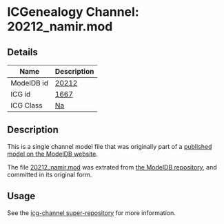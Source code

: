 # ICGenealogy Channel: 20212\_namir.mod

## Details

Name | Description
---- | -----------
ModelDB id | [20212](http://senselab.med.yale.edu/ModelDB/ShowModel.cshtml?model=20212)
ICG id | [1667](http://icg.neurotheory.ox.ac.uk/channels/2/1667)
ICG Class | [Na](http://icg.neurotheory.ox.ac.uk/channels/2)

## Description

This is a single channel model file that was originally part of a [published model on the ModelDB website](http://senselab.med.yale.edu/mModelDB/ShowModel.cshtml?model=20212).

The file [20212\_namir.mod](20212_namir.mod) was extrated from [the ModelDB repository](http://senselab.med.yale.edu/ModelDB/ShowModel.cshtml?model=20212), and committed in its original form.

## Usage

See the [icg-channel super-repository](https://github.com/icgenealogy/icg-channels) for more information.